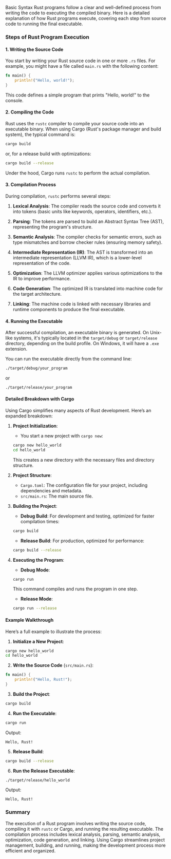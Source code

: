 Basic Syntax
Rust programs follow a clear and well-defined process from writing the code to executing the compiled binary. Here is a detailed explanation of how Rust programs execute, covering each step from source code to running the final executable.

### Steps of Rust Program Execution

#### 1. Writing the Source Code

You start by writing your Rust source code in one or more `.rs` files. For example, you might have a file called `main.rs` with the following content:

```rust
fn main() {
    println!("Hello, world!");
}
```

This code defines a simple program that prints "Hello, world!" to the console.

#### 2. Compiling the Code

Rust uses the `rustc` compiler to compile your source code into an executable binary. When using Cargo (Rust's package manager and build system), the typical command is:

```sh
cargo build
```

or, for a release build with optimizations:

```sh
cargo build --release
```

Under the hood, Cargo runs `rustc` to perform the actual compilation.

#### 3. Compilation Process

During compilation, `rustc` performs several steps:

1. **Lexical Analysis**: The compiler reads the source code and converts it into tokens (basic units like keywords, operators, identifiers, etc.).

2. **Parsing**: The tokens are parsed to build an Abstract Syntax Tree (AST), representing the program's structure.

3. **Semantic Analysis**: The compiler checks for semantic errors, such as type mismatches and borrow checker rules (ensuring memory safety).

4. **Intermediate Representation (IR)**: The AST is transformed into an intermediate representation (LLVM IR), which is a lower-level representation of the code.

5. **Optimization**: The LLVM optimizer applies various optimizations to the IR to improve performance.

6. **Code Generation**: The optimized IR is translated into machine code for the target architecture.

7. **Linking**: The machine code is linked with necessary libraries and runtime components to produce the final executable.

#### 4. Running the Executable

After successful compilation, an executable binary is generated. On Unix-like systems, it's typically located in the `target/debug` or `target/release` directory, depending on the build profile. On Windows, it will have a `.exe` extension.

You can run the executable directly from the command line:

```sh
./target/debug/your_program
```

or

```sh
./target/release/your_program
```

#### Detailed Breakdown with Cargo

Using Cargo simplifies many aspects of Rust development. Here’s an expanded breakdown:

1. **Project Initialization**:
    - You start a new project with `cargo new`:

    ```sh
    cargo new hello_world
    cd hello_world
    ```

    This creates a new directory with the necessary files and directory structure.

2. **Project Structure**:
    - `Cargo.toml`: The configuration file for your project, including dependencies and metadata.
    - `src/main.rs`: The main source file.

3. **Building the Project**:
    - **Debug Build**: For development and testing, optimized for faster compilation times:

    ```sh
    cargo build
    ```

    - **Release Build**: For production, optimized for performance:

    ```sh
    cargo build --release
    ```

4. **Executing the Program**:
    - **Debug Mode**:

    ```sh
    cargo run
    ```

    This command compiles and runs the program in one step.

    - **Release Mode**:

    ```sh
    cargo run --release
    ```

#### Example Walkthrough

Here’s a full example to illustrate the process:

1. **Initialize a New Project**:

```sh
cargo new hello_world
cd hello_world
```

2. **Write the Source Code** (`src/main.rs`):

```rust
fn main() {
    println!("Hello, Rust!");
}
```

3. **Build the Project**:

```sh
cargo build
```

4. **Run the Executable**:

```sh
cargo run
```

Output:

```plaintext
Hello, Rust!
```

5. **Release Build**:

```sh
cargo build --release
```

6. **Run the Release Executable**:

```sh
./target/release/hello_world
```

Output:

```plaintext
Hello, Rust!
```

### Summary

The execution of a Rust program involves writing the source code, compiling it with `rustc` or Cargo, and running the resulting executable. The compilation process includes lexical analysis, parsing, semantic analysis, optimization, code generation, and linking. Using Cargo streamlines project management, building, and running, making the development process more efficient and organized.